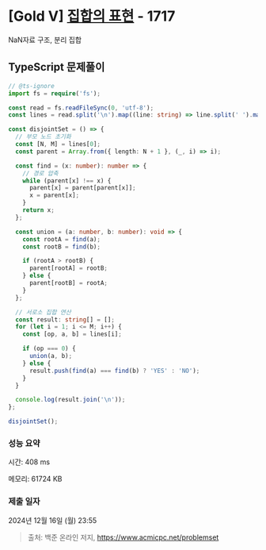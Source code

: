 # [Gold V] [집합의 표현](https://www.acmicpc.net/problem/1717) - 1717 

NaN자료 구조, 분리 집합

## TypeScript 문제풀이

```TypeScript
// @ts-ignore
import fs = require('fs');

const read = fs.readFileSync(0, 'utf-8');
const lines = read.split('\n').map((line: string) => line.split(' ').map(Number));

const disjointSet = () => {
  // 부모 노드 초기화
  const [N, M] = lines[0];
  const parent = Array.from({ length: N + 1 }, (_, i) => i);

  const find = (x: number): number => {
    // 경로 압축
    while (parent[x] !== x) {
      parent[x] = parent[parent[x]];
      x = parent[x];
    }
    return x;
  };

  const union = (a: number, b: number): void => {
    const rootA = find(a);
    const rootB = find(b);

    if (rootA > rootB) {
      parent[rootA] = rootB;
    } else {
      parent[rootB] = rootA;
    }
  };

  // 서로소 집합 연산
  const result: string[] = [];
  for (let i = 1; i <= M; i++) {
    const [op, a, b] = lines[i];

    if (op === 0) {
      union(a, b);
    } else {
      result.push(find(a) === find(b) ? 'YES' : 'NO');
    }
  }

  console.log(result.join('\n'));
};

disjointSet();
```

### 성능 요약

시간: 408 ms

메모리: 61724 KB

### 제출 일자

2024년 12월 16일 (월) 23:55

> 출처: 백준 온라인 저지, https://www.acmicpc.net/problemset 

